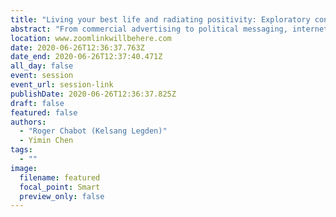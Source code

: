 ```yaml
---
title: "Living your best life and radiating positivity: Exploratory conceptions of wholesome memes as The New Sincerity"
abstract: "From commercial advertising to political messaging, internet memes have proven to be among the most prevalent and pervasive forms of communication online. The so-called “wholesome meme” is a subversive genre of meme that arose in early 2016 as a reaction to increasing geopolitical turbulence and cultural polarization. Wholesome memes are defined by their bold positivity and feature loving friendships, cute animals, and heartwarming stories. As an early attempt to theorize this emerging phenomenon, this paper argues that wholesome memes can be considered part of the larger post-postmodernist literary movement, The New Sincerity. Synthesizing expressions of irony and sincerity, these memes may signal a shift in the character and attitude of internet culture from anti- to pro-social and speak to the desire of people to seek meaning and fulfillment."
location: www.zoomlinkwillbehere.com
date: 2020-06-26T12:36:37.763Z
date_end: 2020-06-26T12:37:40.471Z
all_day: false
event: session
event_url: session-link
publishDate: 2020-06-26T12:36:37.825Z
draft: false
featured: false
authors:
  - "Roger Chabot (Kelsang Legden)"
  - Yimin Chen
tags:
  - ""
image:
  filename: featured
  focal_point: Smart
  preview_only: false
---
```

